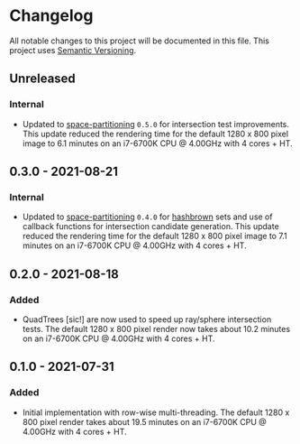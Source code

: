 # Changelog

All notable changes to this project will be documented in this file.
This project uses [Semantic Versioning](https://semver.org/spec/v2.0.0.html).

## Unreleased

### Internal

- Updated to [space-partitioning](https://crates.io/crates/space-partitioning/0.5.0) `0.5.0`
  for intersection test improvements. This update reduced
  the rendering time for the default 1280 x 800 pixel image to 6.1 minutes on
  an i7-6700K CPU @ 4.00GHz with 4 cores + HT.

## 0.3.0 - 2021-08-21

### Internal

- Updated to [space-partitioning](https://crates.io/crates/space-partitioning/0.4.0) `0.4.0`
  for [hashbrown](https://crates.io/crates/hashbrown) sets and use of
  callback functions for intersection candidate generation. This update reduced
  the rendering time for the default 1280 x 800 pixel image to 7.1 minutes on
  an i7-6700K CPU @ 4.00GHz with 4 cores + HT.

## 0.2.0 - 2021-08-18

### Added

- QuadTrees \[sic!\] are now used to speed up ray/sphere intersection tests.
  The default 1280 x 800 pixel render now takes about 10.2 minutes on
  an i7-6700K CPU @ 4.00GHz with 4 cores + HT.

## 0.1.0 - 2021-07-31

### Added

- Initial implementation with row-wise multi-threading. 
  The default 1280 x 800 pixel render takes about 19.5 minutes on
  an i7-6700K CPU @ 4.00GHz with 4 cores + HT.

